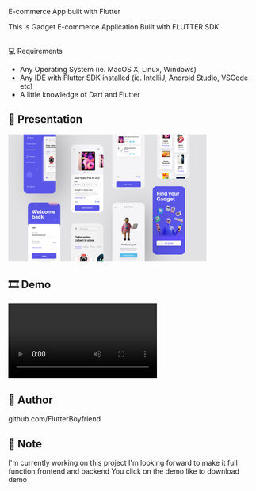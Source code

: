 E-commerce App built with Flutter 

This is Gadget E-commerce Application Built with FLUTTER SDK

<br>
💻 Requirements

- Any Operating System (ie. MacOS X, Linux, Windows)
- Any IDE with Flutter SDK installed (ie. IntelliJ, Android Studio, VSCode etc)
- A little knowledge of Dart and Flutter

## 📸 Presentation

<!-- <img src="ss/mockup.png"/> -->


<img src="Presentation 3.png" width="400">


## 🎞 Demo 

![alt text](https://github.com/FlutterBoyfriend/Ecommerce-App/blob/main/20210617003954.mp4) 

## 🤝 Author

<href>github.com/FlutterBoyfriend</href>

## 📝 Note
I'm currently working on this project I'm looking forward to make it full function frontend and backend
You click on the demo like to download demo
